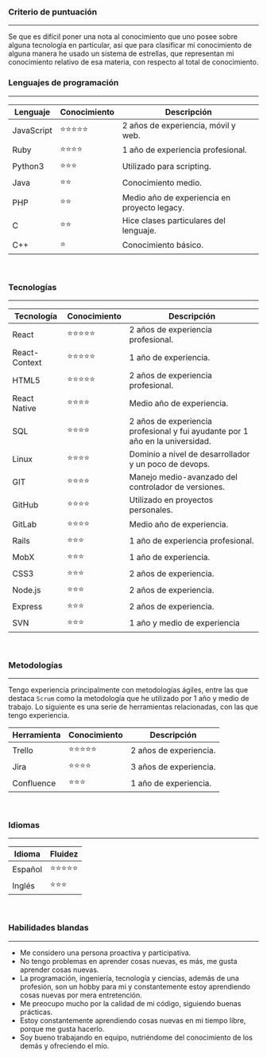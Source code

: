 ### Criterio de puntuación

---

Se que es difícil poner una nota al conocimiento que uno posee sobre alguna tecnología en particular, así que para clasificar mi conocimiento de alguna manera he usado un sistema de estrellas, que representan mi conocimiento relativo de esa materia, con respecto al total de conocimiento.

### Lenguajes de programación

---

| Lenguaje  |    Conocimiento   | Descripción |
| ----------- | ----------------- | ----------- |
| JavaScript  | ⭐⭐⭐⭐⭐ | 2 años de experiencia, móvil y web. |
| Ruby        | ⭐⭐⭐⭐ | 1 año de experiencia profesional. |
| Python3     | ⭐⭐⭐ | Utilizado para scripting. |
| Java        | ⭐⭐ | Conocimiento medio. |
| PHP         | ⭐⭐ | Medio año de experiencia en proyecto legacy.  |
| C           | ⭐⭐ | Hice clases particulares del lenguaje. |
| C++         | ⭐ | Conocimiento básico.  |
<br/>

### Tecnologías

---

| Tecnología  |    Conocimiento   | Descripción |
| ----------- | ----------------- | ----------- |
| React       | ⭐⭐⭐⭐⭐ | 2 años de experiencia profesional. |
| React-Context   | ⭐⭐⭐⭐⭐ | 1 año de experiencia. |
| HTML5       | ⭐⭐⭐⭐⭐ | 2 años de experiencia profesional. |
| React Native| ⭐⭐⭐⭐ | Medio año de experiencia. |
| SQL         | ⭐⭐⭐⭐ | 2 años de experiencia profesional y fui ayudante por 1 año en la universidad. |
| Linux       | ⭐⭐⭐⭐ | Dominio a nivel de desarrollador y un poco de devops.  |
| GIT         | ⭐⭐⭐⭐ | Manejo medio-avanzado del controlador de versiones. |
| GitHub         | ⭐⭐⭐⭐ | Utilizado en proyectos personales. |
| GitLab         | ⭐⭐⭐⭐ | Medio año de experiencia. |
| Rails        | ⭐⭐⭐ | 1 año de experiencia profesional. |
| MobX        | ⭐⭐⭐ | 1 año de experiencia.  |
| CSS3        | ⭐⭐⭐ | 2 años de experiencia.  |
| Node.js     | ⭐⭐⭐ | 2 años de experiencia.  |
| Express     | ⭐⭐⭐ | 2 años de experiencia.  |
| SVN         | ⭐⭐⭐ | 1 año y medio de experiencia |
<br/>

### Metodologías

---

Tengo experiencia principalmente con metodologías ágiles, entre las que destaca ``Scrum`` como la metodología que he utilizado por 1 año y medio de trabajo. Lo siguiente es una serie de herramientas relacionadas, con las que tengo experiencia.

| Herramienta  |    Conocimiento   | Descripción |
| ----------- | ----------------- | ----------- |
| Trello       | ⭐⭐⭐⭐⭐ | 2 años de experiencia. |
| Jira         | ⭐⭐⭐⭐ | 3 años de experiencia. |
| Confluence   | ⭐⭐⭐ | 1 año de experiencia. |
<br/>

### Idiomas

---

| Idioma      |    Fluidez        |
| ----------- | ----------------- |
| Español     | ⭐⭐⭐⭐⭐ |
| Inglés      | ⭐⭐⭐ |
<br/>

### Habilidades blandas

---

- Me considero una persona proactiva y participativa.
- No tengo problemas en aprender cosas nuevas, es más, me gusta aprender cosas nuevas.
- La programación, ingeniería, tecnología y ciencias, además de una profesión, son un hobby para mi y constantemente estoy aprendiendo cosas nuevas por mera entretención.
- Me preocupo mucho por la calidad de mi código, siguiendo buenas prácticas.
- Estoy constantemente aprendiendo cosas nuevas en mi tiempo libre, porque me gusta hacerlo.
- Soy bueno trabajando en equipo, nutriéndome del conocimiento de los demás y ofreciendo el mío.
